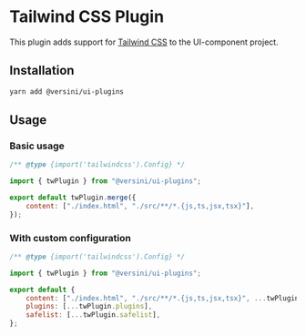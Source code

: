 # Tailwind CSS Plugin

This plugin adds support for [Tailwind CSS](https://tailwindcss.com/) to the UI-component project.

## Installation

```bash
yarn add @versini/ui-plugins
```

## Usage

### Basic usage

```js
/** @type {import('tailwindcss').Config} */

import { twPlugin } from "@versini/ui-plugins";

export default twPlugin.merge({
	content: ["./index.html", "./src/**/*.{js,ts,jsx,tsx}"],
});
```

### With custom configuration

```js
/** @type {import('tailwindcss').Config} */

import { twPlugin } from "@versini/ui-plugins";

export default {
	content: ["./index.html", "./src/**/*.{js,ts,jsx,tsx}", ...twPlugin.content],
	plugins: [...twPlugin.plugins],
	safelist: [...twPlugin.safelist],
};
```
